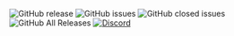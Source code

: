![GitHub release](https://img.shields.io/github/release/andrei923/LeafMinions.svg?style=for-the-badge)
![GitHub issues](https://img.shields.io/github/issues-raw/andrei923/LeafMinions.svg?style=for-the-badge)
![GitHub closed issues](https://img.shields.io/github/issues-closed-raw/andrei923/LeafMinions.svg?style=for-the-badge)
![GitHub All Releases](https://img.shields.io/github/downloads/andrei923/LeafMinions/total.svg?style=for-the-badge)
[![Discord](https://img.shields.io/discord/512839665166974976.svg?style=for-the-badge)](https://discordapp.com/invite/8N4Ch9f)
